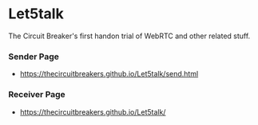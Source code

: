 # Let5talk
The Circuit Breaker's first handon trial of WebRTC and other related stuff.
### Sender Page
- https://thecircuitbreakers.github.io/Let5talk/send.html
### Receiver Page
- https://thecircuitbreakers.github.io/Let5talk/
